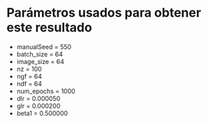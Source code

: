 # Parámetros usados para obtener este resultado

- manualSeed = 550
- batch_size = 64
- image_size = 64
- nz = 100
- ngf = 64
- ndf = 64
- num_epochs = 1000
- dlr = 0.000050
- glr = 0.000200
- beta1 = 0.500000
